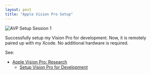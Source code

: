 ```yaml
---
layout: post
title: "Apple Vision Pro Setup"
---
```


![AVP Setup Session 1](https://rmit-ace.github.io/res/AVP-session-01.gif)

Successfully setup my Vision Pro for development. Now, it is remotely paired up with my Xcode.
No additional hardware is required.

See: 
- [Apple Vision Pro: Research](https://github.com/RMIT-Ace/VisionPro-Research)
    - [Setup Vision Pro for Development](https://github.com/RMIT-Ace/VisionPro-Research/blob/main/docs/visionpro-dev-setup.md)

<!--more-->